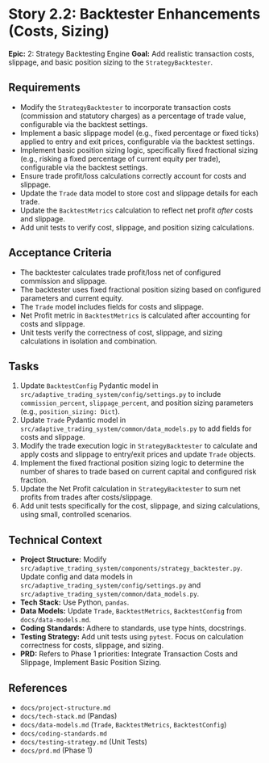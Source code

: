 # Story 2.2: Backtester Enhancements (Costs, Sizing)

**Epic:** 2: Strategy Backtesting Engine
**Goal:** Add realistic transaction costs, slippage, and basic position sizing to the `StrategyBacktester`.

## Requirements

*   Modify the `StrategyBacktester` to incorporate transaction costs (commission and statutory charges) as a percentage of trade value, configurable via the backtest settings.
*   Implement a basic slippage model (e.g., fixed percentage or fixed ticks) applied to entry and exit prices, configurable via the backtest settings.
*   Implement basic position sizing logic, specifically fixed fractional sizing (e.g., risking a fixed percentage of current equity per trade), configurable via the backtest settings.
*   Ensure trade profit/loss calculations correctly account for costs and slippage.
*   Update the `Trade` data model to store cost and slippage details for each trade.
*   Update the `BacktestMetrics` calculation to reflect net profit *after* costs and slippage.
*   Add unit tests to verify cost, slippage, and position sizing calculations.

## Acceptance Criteria

*   The backtester calculates trade profit/loss net of configured commission and slippage.
*   The backtester uses fixed fractional position sizing based on configured parameters and current equity.
*   The `Trade` model includes fields for costs and slippage.
*   Net Profit metric in `BacktestMetrics` is calculated after accounting for costs and slippage.
*   Unit tests verify the correctness of cost, slippage, and sizing calculations in isolation and combination.

## Tasks

1.  Update `BacktestConfig` Pydantic model in `src/adaptive_trading_system/config/settings.py` to include `commission_percent`, `slippage_percent`, and position sizing parameters (e.g., `position_sizing: Dict`).
2.  Update `Trade` Pydantic model in `src/adaptive_trading_system/common/data_models.py` to add fields for costs and slippage.
3.  Modify the trade execution logic in `StrategyBacktester` to calculate and apply costs and slippage to entry/exit prices and update `Trade` objects.
4.  Implement the fixed fractional position sizing logic to determine the number of shares to trade based on current capital and configured risk fraction.
5.  Update the Net Profit calculation in `StrategyBacktester` to sum net profits from trades after costs/slippage.
6.  Add unit tests specifically for the cost, slippage, and sizing calculations, using small, controlled scenarios.

## Technical Context

*   **Project Structure:** Modify `src/adaptive_trading_system/components/strategy_backtester.py`. Update config and data models in `src/adaptive_trading_system/config/settings.py` and `src/adaptive_trading_system/common/data_models.py`.
*   **Tech Stack:** Use Python, `pandas`.
*   **Data Models:** Update `Trade`, `BacktestMetrics`, `BacktestConfig` from `docs/data-models.md`.
*   **Coding Standards:** Adhere to standards, use type hints, docstrings.
*   **Testing Strategy:** Add unit tests using `pytest`. Focus on calculation correctness for costs, slippage, and sizing.
*   **PRD:** Refers to Phase 1 priorities: Integrate Transaction Costs and Slippage, Implement Basic Position Sizing.

## References

*   `docs/project-structure.md`
*   `docs/tech-stack.md` (Pandas)
*   `docs/data-models.md` (`Trade`, `BacktestMetrics`, `BacktestConfig`)
*   `docs/coding-standards.md`
*   `docs/testing-strategy.md` (Unit Tests)
*   `docs/prd.md` (Phase 1)